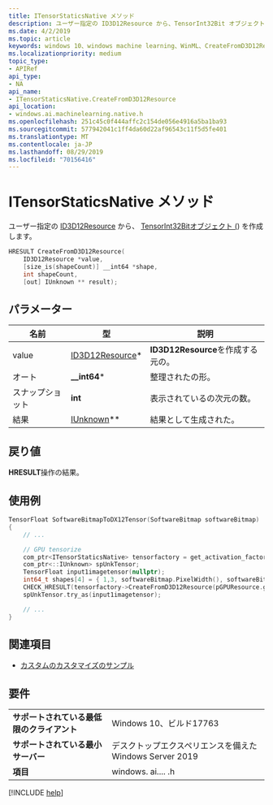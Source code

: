 ```yaml
---
title: ITensorStaticsNative メソッド
description: ユーザー指定の ID3D12Resource から、TensorInt32Bit オブジェクト () を作成します。
ms.date: 4/2/2019
ms.topic: article
keywords: windows 10、windows machine learning、WinML、CreateFromD3D12Resource
ms.localizationpriority: medium
topic_type:
- APIRef
api_type:
- NA
api_name:
- ITensorStaticsNative.CreateFromD3D12Resource
api_location:
- windows.ai.machinelearning.native.h
ms.openlocfilehash: 251c45c0f444affc2c154de056e4916a5ba1ba93
ms.sourcegitcommit: 577942041c1ff4da60d22af96543c11f5d5fe401
ms.translationtype: MT
ms.contentlocale: ja-JP
ms.lasthandoff: 08/29/2019
ms.locfileid: "70156416"
---
```

# <a name="itensorstaticsnativecreatefromd3d12resource-method"></a>ITensorStaticsNative メソッド

ユーザー指定の [ID3D12Resource](https://docs.microsoft.com/windows/desktop/api/d3d12/nn-d3d12-id3d12resource) から、 [TensorInt32Bit](https://docs.microsoft.com/uwp/api/windows.ai.machinelearning.tensorint32bit)[オブジェクト (](https://docs.microsoft.com/uwp/api/windows.ai.machinelearning.tensorfloat)) を作成します。

```cpp
HRESULT CreateFromD3D12Resource(
    ID3D12Resource *value,
    [size_is(shapeCount)] __int64 *shape,
    int shapeCount,
    [out] IUnknown ** result);
```

## <a name="parameters"></a>パラメーター

| 名前 | 型 | 説明 |
|------|------|-------------|
| value | [ID3D12Resource](https://docs.microsoft.com/windows/desktop/api/d3d12/nn-d3d12-id3d12resource)* | **ID3D12Resource**を作成する元の。 |
| オート | **__int64**\* | 整理されたの形。 |
| スナップショット | **int** | 表示されているの次元の数。 |
| 結果 | [IUnknown](https://docs.microsoft.com/windows/desktop/api/unknwn/nn-unknwn-iunknown)** | 結果として生成された。 |

## <a name="returns"></a>戻り値

**HRESULT**操作の結果。

## <a name="examples"></a>使用例

```cpp
TensorFloat SoftwareBitmapToDX12Tensor(SoftwareBitmap softwareBitmap)
{
    // ...

    // GPU tensorize
    com_ptr<ITensorStaticsNative> tensorfactory = get_activation_factory<TensorFloat, ITensorStaticsNative>();
    com_ptr<::IUnknown> spUnkTensor;
    TensorFloat input1imagetensor(nullptr);
    int64_t shapes[4] = { 1,3, softwareBitmap.PixelWidth(), softwareBitmap.PixelHeight() };
    CHECK_HRESULT(tensorfactory->CreateFromD3D12Resource(pGPUResource.get(), shapes, 4, spUnkTensor.put()));
    spUnkTensor.try_as(input1imagetensor);

    // ...
}
```

## <a name="see-also"></a>関連項目

* [カスタムのカスタマイズのサンプル](https://github.com/Microsoft/Windows-Machine-Learning/tree/master/Samples/CustomTensorization)

## <a name="requirements"></a>要件

| | |
|-|-|
| **サポートされている最低限のクライアント** | Windows 10、ビルド17763 |
| **サポートされている最小サーバー** | デスクトップエクスペリエンスを備えた Windows Server 2019 |
| **項目** | windows. ai.... .h |

[!INCLUDE [help](../../includes/get-help.md)]
